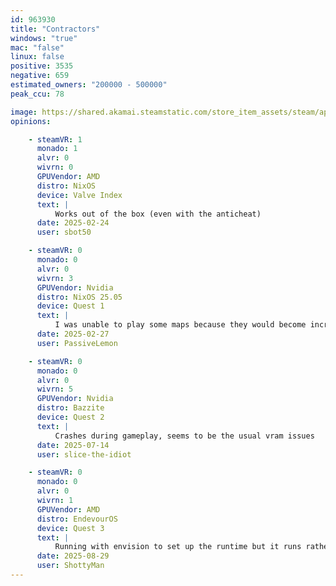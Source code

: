 ```yaml
---
id: 963930
title: "Contractors"
windows: "true"
mac: "false"
linux: false
positive: 3535
negative: 659
estimated_owners: "200000 - 500000"
peak_ccu: 78

image: https://shared.akamai.steamstatic.com/store_item_assets/steam/apps/963930/header.jpg?t=1732285979
opinions:

    - steamVR: 1
      monado: 1
      alvr: 0
      wivrn: 0
      GPUVendor: AMD
      distro: NixOS
      device: Valve Index
      text: |
          Works out of the box (even with the anticheat)
      date: 2025-02-24
      user: sbot50

    - steamVR: 0
      monado: 0
      alvr: 0
      wivrn: 3
      GPUVendor: Nvidia
      distro: NixOS 25.05
      device: Quest 1
      text: |
          I was unable to play some maps because they would become incredibly stuttery. I let them sit for a bit but it never seemed to improve.
      date: 2025-02-27
      user: PassiveLemon

    - steamVR: 0
      monado: 0
      alvr: 0
      wivrn: 5
      GPUVendor: Nvidia
      distro: Bazzite
      device: Quest 2
      text: |
          Crashes during gameplay, seems to be the usual vram issues 
      date: 2025-07-14
      user: slice-the-idiot

    - steamVR: 0
      monado: 0
      alvr: 0
      wivrn: 1
      GPUVendor: AMD
      distro: EndevourOS
      device: Quest 3
      text: |
          Running with envision to set up the runtime but it runs rather well. System specs are 7900xtx with 12400 and 32 gigs of ddr4 ram. The game doesn't stutter and runs relatively fine.
      date: 2025-08-29
      user: ShottyMan
---
```


